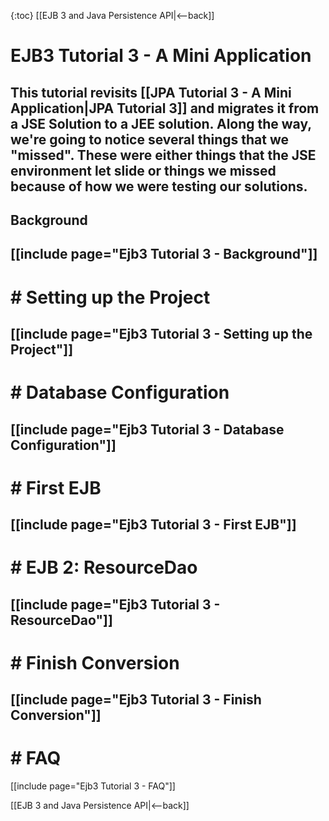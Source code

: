 {:toc}
[[EJB 3 and Java Persistence API|<--back]]

# EJB3 Tutorial 3 - A Mini Application

This tutorial revisits [[JPA Tutorial 3 - A Mini Application|JPA Tutorial 3]] and migrates it from a JSE Solution to a JEE solution. Along the way, we're going to notice several things that we "missed". These were either things that the JSE environment let slide or things we missed because of how we were testing our solutions.
----
## Background
[[include page="Ejb3 Tutorial 3 - Background"]]
----
# # Setting up the Project
[[include page="Ejb3 Tutorial 3 - Setting up the Project"]]
----
# # Database Configuration
[[include page="Ejb3 Tutorial 3 - Database Configuration"]]
----
# # First EJB
[[include page="Ejb3 Tutorial 3 - First EJB"]]
----
# # EJB 2: ResourceDao
[[include page="Ejb3 Tutorial 3 - ResourceDao"]]
----
# # Finish Conversion
[[include page="Ejb3 Tutorial 3 - Finish Conversion"]]
----
# # FAQ
[[include page="Ejb3 Tutorial 3 - FAQ"]]

[[EJB 3 and Java Persistence API|<--back]]

